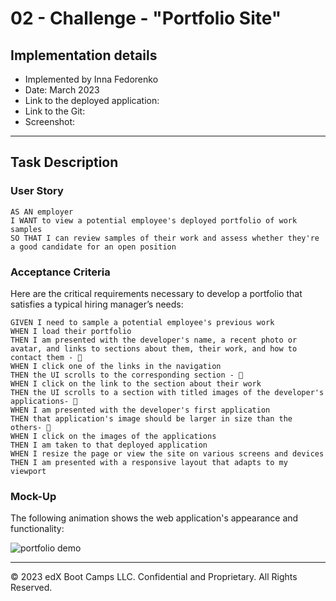# 02 - Challenge - "Portfolio Site" 
## Implementation details

* Implemented by Inna Fedorenko 
* Date: March 2023
* Link to the deployed application:
* Link to the Git:
* Screenshot:

- - - 
## Task Description

### User Story

```
AS AN employer
I WANT to view a potential employee's deployed portfolio of work samples
SO THAT I can review samples of their work and assess whether they're a good candidate for an open position
```


### Acceptance Criteria

Here are the critical requirements necessary to develop a portfolio that satisfies a typical hiring manager’s needs:

```
GIVEN I need to sample a potential employee's previous work
WHEN I load their portfolio
THEN I am presented with the developer's name, a recent photo or avatar, and links to sections about them, their work, and how to contact them - 👊
WHEN I click one of the links in the navigation
THEN the UI scrolls to the corresponding section - 👊
WHEN I click on the link to the section about their work
THEN the UI scrolls to a section with titled images of the developer's applications- 👊
WHEN I am presented with the developer's first application
THEN that application's image should be larger in size than the others- 👊
WHEN I click on the images of the applications
THEN I am taken to that deployed application
WHEN I resize the page or view the site on various screens and devices
THEN I am presented with a responsive layout that adapts to my viewport
```


### Mock-Up

The following animation shows the web application's appearance and functionality:

![portfolio demo](./Assets/02-advanced-css-homework-demo.gif)


- - -
© 2023 edX Boot Camps LLC. Confidential and Proprietary. All Rights Reserved.


